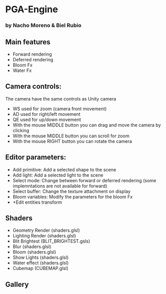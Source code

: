 # PGA-Engine 
### by Nacho Moreno & Biel Rubio

## Main features
- Forward rendering
- Deferred rendering
- Bloom Fx
- Water Fx

## Camera controls: 
The camera have the same controls as Unity camera

- WS used for zoom (camera front movement)
- AD used for right/left movement
- QE used for up/down movement
- With the mouse MIDDLE button you can drag and move the camera by clicking
- With the mouse MIDDLE button you can scroll for zoom
- With the mouse RIGHT button you can rotate the camera

## Editor parameters:

- Add primitive: Add a selected shape to the scene
- Add light: Add a selected light to the scene
- Select mode: Change between forward or deferred rendering (some implemntations are not available for forward)
- Select buffer: Change the texture attachment on display
- Bloom variables: Modify the parameters for the bloom Fx
- +Edit entities transform

## Shaders

- Geometry Render (shaders.glsl)
- Lighting Render (shaders.glsl)
- Blit Brightest  (BLIT_BRIGHTEST.gsls)
- Blur            (shaders.glsl)
- Bloom           (shaders.glsl)
- Show Lights     (shaders.glsl)
- Water effect    (shaders.glsl)
- Cubemap         (CUBEMAP.glsl)

## Gallery

